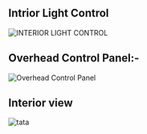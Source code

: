 ## Intrior Light Control

![INTERIOR LIGHT CONTROL](https://user-images.githubusercontent.com/94521102/150650194-0c7ca276-43a4-4b7f-9c62-3f759c3865ca.png)




## Overhead Control Panel:-
![Overhead Control Panel](https://user-images.githubusercontent.com/94521102/150650216-69be1c49-5b46-4d2d-821e-01c9b0d20ec5.png)


## Interior view
![tata](https://user-images.githubusercontent.com/94521102/150641885-538ac32b-0ff9-41d4-a2dd-76e7cc41267a.jpeg)



